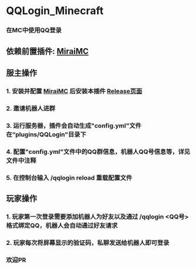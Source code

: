# QQLogin_Minecraft
### 在MC中使用QQ登录

## 依赖前置插件: [MiraiMC](https://github.com/DreamVoid/MiraiMC)

## 服主操作
### 1. 安装并配置 [MiraiMC](https://github.com/DreamVoid/MiraiMC/releases) 后安装本插件 [Release页面](https://github.com/MayFlyOvO/QQLogin_Minecraft/releases)
### 2. 邀请机器人进群
### 3. 运行服务器，插件会自动生成"config.yml"文件在“plugins/QQLogin"目录下
### 4. 配置"config.yml"文件中的QQ群信息，机器人QQ号信息等，详见文件中注释
### 5. 在控制台输入 **/qqlogin reload** 重载配置文件

## 玩家操作
### 1. 玩家第一次登录需要添加机器人为好友以及通过 **/qqlogin <QQ号>** 格式绑定QQ，机器人会自动通过好友请求
### 2. 玩家每次将屏幕显示的验证码，**私聊**发送给机器人即可登录

### 欢迎PR
